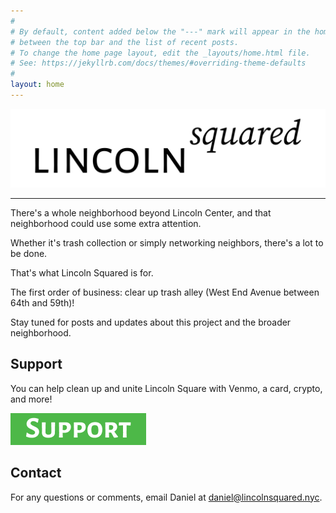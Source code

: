 ```yaml
---
#
# By default, content added below the "---" mark will appear in the home page
# between the top bar and the list of recent posts.
# To change the home page layout, edit the _layouts/home.html file.
# See: https://jekyllrb.com/docs/themes/#overriding-theme-defaults
#
layout: home
---
```


<img src="/lincolnsquared-header.png" alt="lincoln squared">

---

There's a whole neighborhood beyond Lincoln Center, and that neighborhood could use some extra attention.

Whether it's trash collection or simply networking neighbors, there's a lot to be done. 

That's what Lincoln Squared is for.

The first order of business: clear up trash alley (West End Avenue between 64th and 59th)!  

Stay tuned for posts and updates about this project and the broader neighborhood. 

## Support

You can help clean up and unite Lincoln Square with Venmo, a card, crypto, and more!

<a href="/support" target="_blank"> <img src="/assets/support-button.png" alt="Support Lincoln Squared"> </a>

## Contact

For any questions or comments, email Daniel at [daniel@lincolnsquared.nyc](mailto:daniel@lincolnsquared.nyc).

